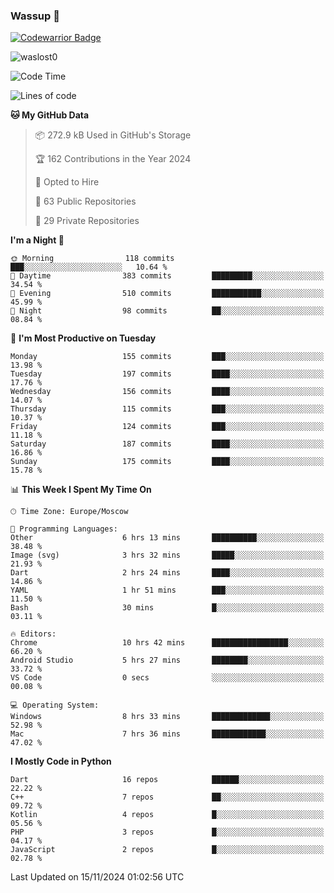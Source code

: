 ### Wassup 👋

[![Codewarrior Badge](https://www.codewars.com/users/waslost/badges/small)](https://www.codewars.com/users/waslost)

<p align="left"> <img src="https://komarev.com/ghpvc/?username=waslost0" alt="waslost0" /></p>

<!--START_SECTION:waka-->
![Code Time](http://img.shields.io/badge/Code%20Time-5%2C045%20hrs%207%20mins-blue)

![Lines of code](https://img.shields.io/badge/From%20Hello%20World%20I%27ve%20Written-1.5%20million%20lines%20of%20code-blue)

**🐱 My GitHub Data** 

> 📦 272.9 kB Used in GitHub's Storage 
 > 
> 🏆 162 Contributions in the Year 2024
 > 
> 💼 Opted to Hire
 > 
> 📜 63 Public Repositories 
 > 
> 🔑 29 Private Repositories 
 > 
**I'm a Night 🦉** 

```text
🌞 Morning                118 commits         ███░░░░░░░░░░░░░░░░░░░░░░   10.64 % 
🌆 Daytime                383 commits         █████████░░░░░░░░░░░░░░░░   34.54 % 
🌃 Evening                510 commits         ███████████░░░░░░░░░░░░░░   45.99 % 
🌙 Night                  98 commits          ██░░░░░░░░░░░░░░░░░░░░░░░   08.84 % 
```
📅 **I'm Most Productive on Tuesday** 

```text
Monday                   155 commits         ███░░░░░░░░░░░░░░░░░░░░░░   13.98 % 
Tuesday                  197 commits         ████░░░░░░░░░░░░░░░░░░░░░   17.76 % 
Wednesday                156 commits         ████░░░░░░░░░░░░░░░░░░░░░   14.07 % 
Thursday                 115 commits         ███░░░░░░░░░░░░░░░░░░░░░░   10.37 % 
Friday                   124 commits         ███░░░░░░░░░░░░░░░░░░░░░░   11.18 % 
Saturday                 187 commits         ████░░░░░░░░░░░░░░░░░░░░░   16.86 % 
Sunday                   175 commits         ████░░░░░░░░░░░░░░░░░░░░░   15.78 % 
```


📊 **This Week I Spent My Time On** 

```text
🕑︎ Time Zone: Europe/Moscow

💬 Programming Languages: 
Other                    6 hrs 13 mins       ██████████░░░░░░░░░░░░░░░   38.48 % 
Image (svg)              3 hrs 32 mins       █████░░░░░░░░░░░░░░░░░░░░   21.93 % 
Dart                     2 hrs 24 mins       ████░░░░░░░░░░░░░░░░░░░░░   14.86 % 
YAML                     1 hr 51 mins        ███░░░░░░░░░░░░░░░░░░░░░░   11.50 % 
Bash                     30 mins             █░░░░░░░░░░░░░░░░░░░░░░░░   03.11 % 

🔥 Editors: 
Chrome                   10 hrs 42 mins      █████████████████░░░░░░░░   66.20 % 
Android Studio           5 hrs 27 mins       ████████░░░░░░░░░░░░░░░░░   33.72 % 
VS Code                  0 secs              ░░░░░░░░░░░░░░░░░░░░░░░░░   00.08 % 

💻 Operating System: 
Windows                  8 hrs 33 mins       █████████████░░░░░░░░░░░░   52.98 % 
Mac                      7 hrs 36 mins       ████████████░░░░░░░░░░░░░   47.02 % 
```

**I Mostly Code in Python** 

```text
Dart                     16 repos            ██████░░░░░░░░░░░░░░░░░░░   22.22 % 
C++                      7 repos             ██░░░░░░░░░░░░░░░░░░░░░░░   09.72 % 
Kotlin                   4 repos             █░░░░░░░░░░░░░░░░░░░░░░░░   05.56 % 
PHP                      3 repos             █░░░░░░░░░░░░░░░░░░░░░░░░   04.17 % 
JavaScript               2 repos             █░░░░░░░░░░░░░░░░░░░░░░░░   02.78 % 
```




 Last Updated on 15/11/2024 01:02:56 UTC
<!--END_SECTION:waka-->

